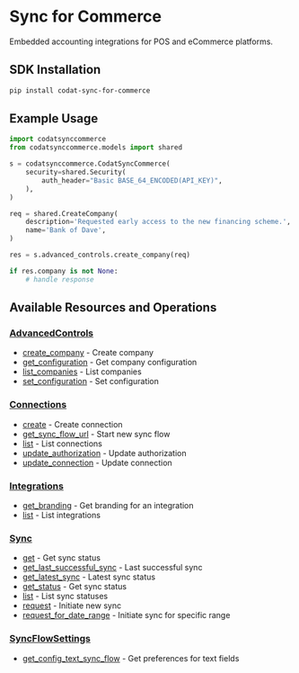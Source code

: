 # Sync for Commerce

<!-- Start Codat Library Description -->
﻿Embedded accounting integrations for POS and eCommerce platforms.
<!-- End Codat Library Description -->

<!-- Start SDK Installation -->
## SDK Installation

```bash
pip install codat-sync-for-commerce
```
<!-- End SDK Installation -->

## Example Usage
<!-- Start SDK Example Usage -->


```python
import codatsynccommerce
from codatsynccommerce.models import shared

s = codatsynccommerce.CodatSyncCommerce(
    security=shared.Security(
        auth_header="Basic BASE_64_ENCODED(API_KEY)",
    ),
)

req = shared.CreateCompany(
    description='Requested early access to the new financing scheme.',
    name='Bank of Dave',
)

res = s.advanced_controls.create_company(req)

if res.company is not None:
    # handle response
```
<!-- End SDK Example Usage -->

<!-- Start SDK Available Operations -->
## Available Resources and Operations


### [AdvancedControls](docs/sdks/advancedcontrols/README.md)

* [create_company](docs/sdks/advancedcontrols/README.md#create_company) - Create company
* [get_configuration](docs/sdks/advancedcontrols/README.md#get_configuration) - Get company configuration
* [list_companies](docs/sdks/advancedcontrols/README.md#list_companies) - List companies
* [set_configuration](docs/sdks/advancedcontrols/README.md#set_configuration) - Set configuration

### [Connections](docs/sdks/connections/README.md)

* [create](docs/sdks/connections/README.md#create) - Create connection
* [get_sync_flow_url](docs/sdks/connections/README.md#get_sync_flow_url) - Start new sync flow
* [list](docs/sdks/connections/README.md#list) - List connections
* [update_authorization](docs/sdks/connections/README.md#update_authorization) - Update authorization
* [update_connection](docs/sdks/connections/README.md#update_connection) - Update connection

### [Integrations](docs/sdks/integrations/README.md)

* [get_branding](docs/sdks/integrations/README.md#get_branding) - Get branding for an integration
* [list](docs/sdks/integrations/README.md#list) - List integrations

### [Sync](docs/sdks/sync/README.md)

* [get](docs/sdks/sync/README.md#get) - Get sync status
* [get_last_successful_sync](docs/sdks/sync/README.md#get_last_successful_sync) - Last successful sync
* [get_latest_sync](docs/sdks/sync/README.md#get_latest_sync) - Latest sync status
* [get_status](docs/sdks/sync/README.md#get_status) - Get sync status
* [list](docs/sdks/sync/README.md#list) - List sync statuses
* [request](docs/sdks/sync/README.md#request) - Initiate new sync
* [request_for_date_range](docs/sdks/sync/README.md#request_for_date_range) - Initiate sync for specific range

### [SyncFlowSettings](docs/sdks/syncflowsettings/README.md)

* [get_config_text_sync_flow](docs/sdks/syncflowsettings/README.md#get_config_text_sync_flow) - Get preferences for text fields